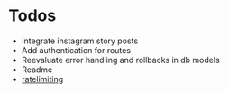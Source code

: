 # Todos
* integrate instagram story posts
* Add authentication for routes
* Reevaluate error handling and rollbacks in db models
* Readme
* [ratelimiting](https://flask-limiter.readthedocs.io/en/stable/)
